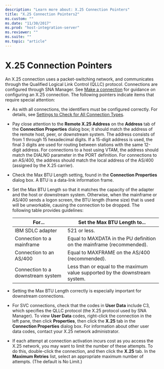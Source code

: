 ```yaml
---
description: "Learn more about: X.25 Connection Pointers"
title: "X.25 Connection Pointers2"
ms.custom: ""
ms.date: "11/30/2017"
ms.prod: "host-integration-server"
ms.reviewer: ""
ms.suite: ""
ms.topic: "article"
---
```

# X.25 Connection Pointers
An X.25 connection uses a packet-switching network, and communicates through the Qualified Logical Link Control (QLLC) protocol. Connections are configured through SNA Manager. See [Make a connection](making-a-connection2.md) for guidance on configuring an X.25 connection. The following pointers indicate items that require special attention:  
  
-   As with all connections, the identifiers must be configured correctly. For details, see [Settings to Check for All Connection Types](../core/settings-to-check-for-all-connection-types2.md).  
  
-   Pay close attention to the **Remote X.25 Address** on the **Address** tab of the **Connection Properties** dialog box; it should match the address of the remote host, peer, or downstream system. The address consists of from 1 through 15 hexadecimal digits. If a 15-digit address is used, the final 3 digits are used for routing between stations with the same 12-digit address. For connections to a host using VTAM, the address should match the DIALNO parameter in the PORT definition. For connections to an AS/400, the address should match the local address of the AS/400 (assigned by the X.25 carrier).  
  
-   Check the Max BTU Length setting, found in the **Connection Properties** dialog box. A BTU is a data-link information frame.  
  
-   Set the Max BTU Length so that it matches the capacity of the adapter and the host or downstream system. Otherwise, when the mainframe or AS/400 sends a logon screen, the BTU length (frame size) that is used will be unworkable, causing the connection to be dropped. The following table provides guidelines:  
  
    |For...|Set the Max BTU Length to...|  
    |------------|----------------------------------|  
    |IBM SDLC adapter|521 or less.|  
    |Connection to a mainframe|Equal to MAXDATA in the PU definition on the mainframe (recommended).|  
    |Connection to an AS/400|Equal to MAXFRAME on the AS/400 (recommended).|  
    |Connection to a downstream system|Less than or equal to the maximum value supported by the downstream system.|  
  
-   Setting the Max BTU Length correctly is especially important for downstream connections.  
  
-   For SVC connections, check that the codes in **User Data** include C3, which specifies the QLLC protocol (the X.25 protocol used by SNA Manager). To view **User Data** codes, right-click the connection in the left pane, then click **Properties**, then click the **X.25** tab in the **Connection Properties** dialog box. For information about other user data codes, contact your X.25 network administrator.  
  
-   If each attempt at connection activation incurs cost as you access the X.25 network, you may want to limit the number of these attempts. To do this, double-click the connection, and then click the **X.25** tab. In the **Maximum Retries** list, select an appropriate maximum number of attempts. (The default is No Limit.)

